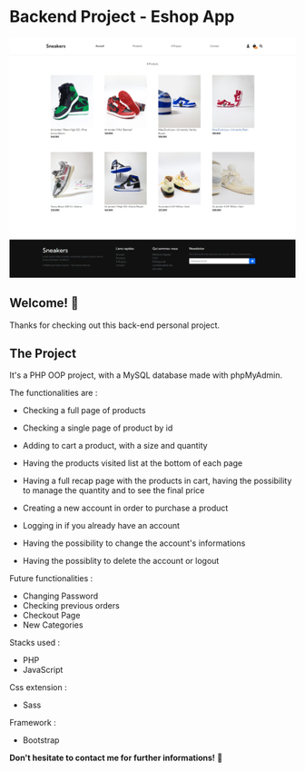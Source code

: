 # Backend Project - Eshop App

![Design preview for the Tip calculator app coding challenge](public/images/sneakers-website-preview.jpg)

## Welcome! 👋

Thanks for checking out this back-end personal project.

## The Project

It's a PHP OOP project, with a MySQL database made with phpMyAdmin.

The functionalities are :
- Checking a full page of products
- Checking a single page of product by id
- Adding to cart a product, with a size and quantity
- Having the products visited list at the bottom of each page
- Having a full recap page with the products in cart, having the possibility to manage the quantity and to see the final price

- Creating a new account in order to purchase a product
- Logging in if you already have an account
- Having the possibility to change the account's informations
- Having the possiblity to delete the account or logout

Future functionalities :
- Changing Password
- Checking previous orders
- Checkout Page
- New Categories

Stacks used :
- PHP
- JavaScript

Css extension :
- Sass

Framework :
- Bootstrap
 
**Don't hesitate to contact me for further informations!** 🚀
